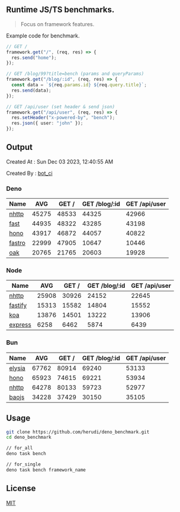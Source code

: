 ## Runtime JS/TS benchmarks.

> Focus on framework features.

Example code for benchmark.
```ts
// GET /
framework.get("/", (req, res) => {
  res.send("home");
});

// GET /blog/99?title=bench (params and queryParams)
framework.get("/blog/:id", (req, res) => {
  const data = `${req.params.id} ${req.query.title}`;
  res.send(data);
});

// GET /api/user (set header & send json)
framework.get("/api/user", (req, res) => {
  res.setHeader("x-powered-by", "bench");
  res.json({ user: "john" });
});
```

## Output
Created At : Sun Dec 03 2023, 12:40:55 AM

Created By : [bot_ci](https://github.com/herudi/deno_benchmarks/commits?author=github-actions%5Bbot%5D)


### Deno
|Name|AVG|GET /|GET /blog/:id|GET /api/user|
|----|----|----|----|----|
|[nhttp](https://github.com/nhttp/nhttp)|45275|48533|44325|42966|
|[fast](https://github.com/danteissaias/fast)|44935|48322|43285|43198|
|[hono](https://github.com/honojs/hono)|43917|46872|44057|40822|
|[fastro](https://github.com/fastrodev/fastro)|22999|47905|10647|10446|
|[oak](https://github.com/oakserver/oak)|20765|21765|20603|19928|
  


### Node
|Name|AVG|GET /|GET /blog/:id|GET /api/user|
|----|----|----|----|----|
|[nhttp](https://github.com/nhttp/nhttp)|25908|30926|24152|22645|
|[fastify](https://github.com/fastify/fastify)|15313|15582|14804|15552|
|[koa](https://github.com/koajs/koa)|13876|14501|13222|13906|
|[express](https://github.com/expressjs/express)|6258|6462|5874|6439|
  


### Bun
|Name|AVG|GET /|GET /blog/:id|GET /api/user|
|----|----|----|----|----|
|[elysia](https://github.com/elysiajs/elysia)|67762|80914|69240|53133|
|[hono](https://github.com/honojs/hono)|65923|74615|69221|53934|
|[nhttp](https://github.com/nhttp/nhttp)|64278|80133|59723|52977|
|[baojs](https://github.com/mattreid1/baojs)|34228|37429|30150|35105|
  



## Usage

```bash
git clone https://github.com/herudi/deno_benchmark.git
cd deno_benchmark

// for_all
deno task bench

// for_single
deno task bench framework_name
```

## License

[MIT](LICENSE)


